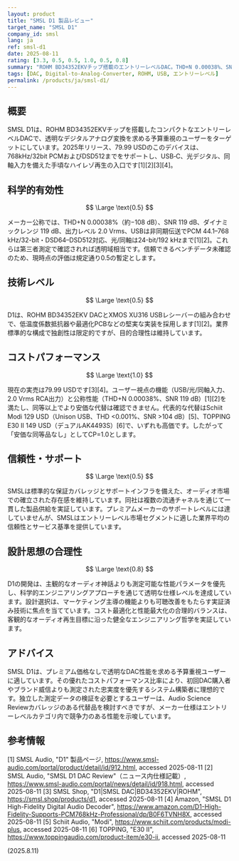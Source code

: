 ```yaml
---
layout: product
title: "SMSL D1 製品レビュー"
target_name: "SMSL D1"
company_id: smsl
lang: ja
ref: smsl-d1
date: 2025-08-11
rating: [3.3, 0.5, 0.5, 1.0, 0.5, 0.8]
summary: "ROHM BD34352EKVチップ搭載のエントリーレベルDAC。THD+N 0.00038%、SNR/DNR 119 dB、公称2.0 Vrms出力を79.99 USDの価格帯で提供"
tags: [DAC, Digital-to-Analog-Converter, ROHM, USB, エントリーレベル]
permalink: /products/ja/smsl-d1/
---
```

## 概要

SMSL D1は、ROHM BD34352EKVチップを搭載したコンパクトなエントリーレベルDACで、透明なデジタルアナログ変換を求める予算重視のユーザーをターゲットにしています。2025年リリース、79.99 USDのこのデバイスは、768kHz/32bit PCMおよびDSD512までをサポートし、USB‑C、光デジタル、同軸入力を備えた手頃なハイレゾ再生の入口です[1][2][3][4]。

## 科学的有効性

$$ \Large \text{0.5} $$

メーカー公称では、THD+N 0.00038%（約−108 dB）、SNR 119 dB、ダイナミックレンジ 119 dB、出力レベル 2.0 Vrms、USBは非同期伝送でPCM 44.1–768 kHz/32-bit・DSD64–DSD512対応、光/同軸は24-bit/192 kHzまで[1][2]。これらは第三者測定で確認されれば透明域相当です。信頼できるベンチデータ未確認のため、現時点の評価は規定通り0.5の暫定とします。

## 技術レベル

$$ \Large \text{0.5} $$

D1は、ROHM BD34352EKV DACとXMOS XU316 USBレシーバーの組み合わせで、低温度係数抵抗器や最適化PCBなどの堅実な実装を採用します[1][2]。業界標準的な構成で独創性は限定的ですが、目的合理性は維持しています。

## コストパフォーマンス

$$ \Large \text{1.0} $$

現在の実売は79.99 USDです[3][4]。ユーザー視点の機能（USB/光/同軸入力、2.0 Vrms RCA出力）と公称性能（THD+N 0.00038%、SNR 119 dB）[1][2]を満たし、同等以上でより安価な代替は確認できません。代表的な代替はSchiit Modi 129 USD（Unison USB、THD <0.001%、SNR >104 dB）[5]、TOPPING E30 II 149 USD（デュアルAK4493S）[6]で、いずれも高価です。したがって「安価な同等品なし」としてCP=1.0とします。

## 信頼性・サポート

$$ \Large \text{0.5} $$

SMSLは標準的な保証カバレッジとサポートインフラを備えた、オーディオ市場での確立された存在感を維持しています。同社は複数の流通チャネルを通じて一貫した製品供給を実証しています。プレミアムメーカーのサポートレベルには達していませんが、SMSLはエントリーレベル市場セグメントに適した業界平均の信頼性とサービス基準を提供しています。

## 設計思想の合理性

$$ \Large \text{0.8} $$

D1の開発は、主観的なオーディオ神話よりも測定可能な性能パラメータを優先し、科学的エンジニアリングアプローチを通じて透明な仕様レベルを達成しています。設計選択は、マーケティング主導の機能よりも可聴改善をもたらす実証済み技術に焦点を当てています。コスト最適化と性能最大化の合理的バランスは、客観的なオーディオ再生目標に沿った健全なエンジニアリング哲学を実証しています。

## アドバイス

SMSL D1は、プレミアム価格なしで透明なDAC性能を求める予算重視ユーザーに適しています。その優れたコストパフォーマンス比率により、初回DAC購入者やブランド威信よりも測定された忠実度を優先するシステム構築者に理想的です。独立した測定データの検証を必要とするユーザーは、Audio Science Reviewカバレッジのある代替品を検討すべきですが、メーカー仕様はエントリーレベルカテゴリ内で競争力のある性能を示唆しています。

## 参考情報

[1] SMSL Audio, "D1" 製品ページ, https://www.smsl-audio.com/portal/product/detail/id/912.html, accessed 2025-08-11
[2] SMSL Audio, "SMSL D1 DAC Review"（ニュース内仕様記載）, https://www.smsl-audio.com/portal/news/detail/id/918.html, accessed 2025-08-11
[3] SMSL Shop, "D1|SMSL DAC|BD34352EKV|ROHM", https://smsl.shop/products/d1, accessed 2025-08-11
[4] Amazon, "SMSL D1 High-Fidelity Digital Audio Decoder", https://www.amazon.com/D1-High-Fidelity-Supports-PCM768kHz-Professional/dp/B0F6TVNH8X, accessed 2025-08-11
[5] Schiit Audio, "Modi", https://www.schiit.com/products/modi-plus, accessed 2025-08-11
[6] TOPPING, "E30 II", https://www.toppingaudio.com/product-item/e30-ii, accessed 2025-08-11

(2025.8.11)